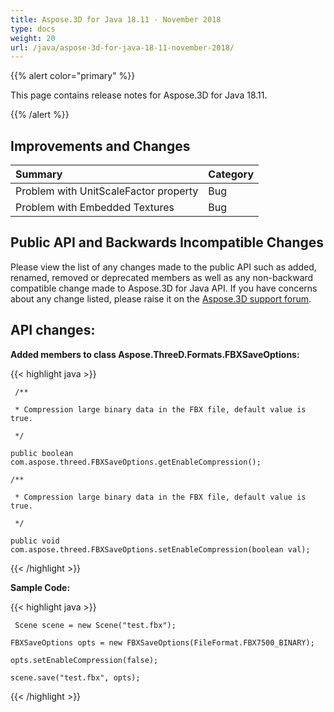 ```yaml
---
title: Aspose.3D for Java 18.11 - November 2018
type: docs
weight: 20
url: /java/aspose-3d-for-java-18-11-november-2018/
---
```


{{% alert color="primary" %}} 

This page contains release notes for Aspose.3D for Java 18.11.

{{% /alert %}} 
## **Improvements and Changes**


|**Summary**|**Category**|
| :- | :- |
|Problem with UnitScaleFactor property|Bug|
|Problem with Embedded Textures|Bug|

## **Public API and Backwards Incompatible Changes**
Please view the list of any changes made to the public API such as added, renamed, removed or deprecated members as well as any non-backward compatible change made to Aspose.3D for Java API. If you have concerns about any change listed, please raise it on the [Aspose.3D support forum](https://forum.aspose.com/c/3d).

## **API changes:**

**Added members to class Aspose.ThreeD.Formats.FBXSaveOptions:**

{{< highlight java >}}

     /**

     * Compression large binary data in the FBX file, default value is true.

     */

    public boolean com.aspose.threed.FBXSaveOptions.getEnableCompression();

    /**

     * Compression large binary data in the FBX file, default value is true.

     */

    public void com.aspose.threed.FBXSaveOptions.setEnableCompression(boolean val);

{{< /highlight >}}





**Sample Code:**

{{< highlight java >}}

     Scene scene = new Scene("test.fbx");

    FBXSaveOptions opts = new FBXSaveOptions(FileFormat.FBX7500_BINARY);

    opts.setEnableCompression(false);

    scene.save("test.fbx", opts);

{{< /highlight >}}
